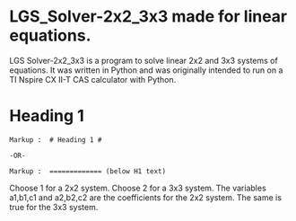 # LGS_Solver-2x2_3x3 made for linear equations.
LGS Solver-2x2_3x3 is a program to solve linear 2x2 and 3x3 systems of equations.
It was written in Python and was originally intended to run on a TI Nspire CX II-T CAS calculator with Python.

# Heading 1 #

    Markup :  # Heading 1 #

    -OR-

    Markup :  ============= (below H1 text)


Choose 1 for a 2x2 system. 
Choose 2 for a 3x3 system.
The variables a1,b1,c1 and a2,b2,c2 are the coefficients for the 2x2 system. The same is true for the 3x3 system.





